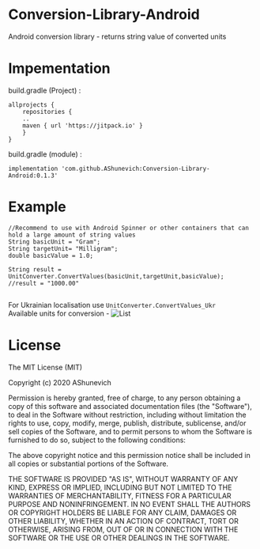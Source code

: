# Conversion-Library-Android
Android conversion library - returns string value of converted units   

# Impementation
build.gradle (Project) :  
```
allprojects {
	repositories {
	..
	maven { url 'https://jitpack.io' }
	}
}    
```  
build.gradle (module)  :    
```
implementation 'com.github.AShunevich:Conversion-Library-Android:0.1.3'
```
# Example
```
//Recommend to use with Android Spinner or other containers that can hold a large amount of string values
String basicUnit = "Gram";   
String targetUnit= "Milligram"; 
double basicValue = 1.0;

String result = UnitConverter.ConvertValues(basicUnit,targetUnit,basicValue);	//result = "1000.00"
		
```  
For Ukrainian localisation use ```UnitConverter.ConvertValues_Ukr```   
Available units for conversion - ![List]("https://github.com/AShunevich/Conversion-Library-Android/blob/master/Units.txt")   

# License     
The MIT License (MIT)

Copyright (c) 2020 AShunevich

Permission is hereby granted, free of charge, to any person obtaining a copy
of this software and associated documentation files (the "Software"), to deal
in the Software without restriction, including without limitation the rights
to use, copy, modify, merge, publish, distribute, sublicense, and/or sell
copies of the Software, and to permit persons to whom the Software is
furnished to do so, subject to the following conditions:

The above copyright notice and this permission notice shall be included in all
copies or substantial portions of the Software.

THE SOFTWARE IS PROVIDED "AS IS", WITHOUT WARRANTY OF ANY KIND, EXPRESS OR
IMPLIED, INCLUDING BUT NOT LIMITED TO THE WARRANTIES OF MERCHANTABILITY,
FITNESS FOR A PARTICULAR PURPOSE AND NONINFRINGEMENT. IN NO EVENT SHALL THE
AUTHORS OR COPYRIGHT HOLDERS BE LIABLE FOR ANY CLAIM, DAMAGES OR OTHER
LIABILITY, WHETHER IN AN ACTION OF CONTRACT, TORT OR OTHERWISE, ARISING FROM,
OUT OF OR IN CONNECTION WITH THE SOFTWARE OR THE USE OR OTHER DEALINGS IN THE
SOFTWARE.
